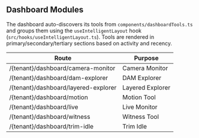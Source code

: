 ## Dashboard Modules

The dashboard auto-discovers its tools from `components/dashboardTools.ts` and
groups them using the `useIntelligentLayout` hook (`src/hooks/useIntelligentLayout.ts`).
Tools are rendered in primary/secondary/tertiary sections based on activity and recency.

| Route                           | Purpose            |
|---------------------------------|--------------------|
| /{tenant}/dashboard/camera-monitor       | Camera Monitor     |
| /{tenant}/dashboard/dam-explorer         | DAM Explorer       |
| /{tenant}/dashboard/layered-explorer     | Layered Explorer   |
| /{tenant}/dashboard/motion               | Motion Tool        |
| /{tenant}/dashboard/live                 | Live Monitor       |
| /{tenant}/dashboard/witness              | Witness Tool       |
| /{tenant}/dashboard/trim-idle            | Trim Idle          |

